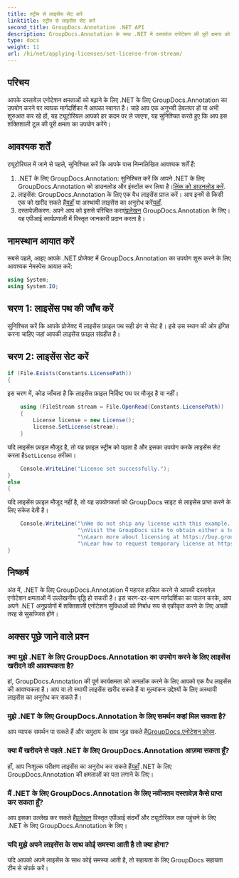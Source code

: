 ```yaml
---
title: स्ट्रीम से लाइसेंस सेट करें
linktitle: स्ट्रीम से लाइसेंस सेट करें
second_title: GroupDocs.Annotation .NET API
description: GroupDocs.Annotation के साथ .NET में दस्तावेज़ एनोटेशन की पूरी क्षमता को अनलॉक करें। निर्बाध एकीकरण के लिए हमारी चरण-दर-चरण मार्गदर्शिका का पालन करें।
type: docs
weight: 11
url: /hi/net/applying-licenses/set-license-from-stream/
---
```

## परिचय
आपके दस्तावेज़ एनोटेशन क्षमताओं को बढ़ाने के लिए .NET के लिए GroupDocs.Annotation का उपयोग करने पर व्यापक मार्गदर्शिका में आपका स्वागत है। चाहे आप एक अनुभवी डेवलपर हों या अभी शुरुआत कर रहे हों, यह ट्यूटोरियल आपको हर कदम पर ले जाएगा, यह सुनिश्चित करते हुए कि आप इस शक्तिशाली टूल की पूरी क्षमता का उपयोग करेंगे।
## आवश्यक शर्तें
ट्यूटोरियल में जाने से पहले, सुनिश्चित करें कि आपके पास निम्नलिखित आवश्यक शर्तें हैं:
1.  .NET के लिए GroupDocs.Annotation: सुनिश्चित करें कि आपने .NET के लिए GroupDocs.Annotation को डाउनलोड और इंस्टॉल कर लिया है।[लिंक को डाउनलोड करें](https://releases.groupdocs.com/annotation/net/).
2.  लाइसेंस: GroupDocs.Annotation के लिए एक वैध लाइसेंस प्राप्त करें। आप इनमें से किसी एक को खरीद सकते हैं[यहाँ](https://purchase.groupdocs.com/buy) या अस्थायी लाइसेंस का अनुरोध करें[यहाँ](https://purchase.groupdocs.com/temporary-license/).
3.  दस्तावेज़ीकरण: अपने आप को इससे परिचित कराएं[प्रलेखन](https://reference.groupdocs.com/annotation/net/) GroupDocs.Annotation के लिए। यह एपीआई कार्यप्रणाली में विस्तृत जानकारी प्रदान करता है।

## नामस्थान आयात करें
सबसे पहले, आइए आपके .NET प्रोजेक्ट में GroupDocs.Annotation का उपयोग शुरू करने के लिए आवश्यक नेमस्पेस आयात करें:
```csharp
using System;
using System.IO;
```

## चरण 1: लाइसेंस पथ की जाँच करें
सुनिश्चित करें कि आपके प्रोजेक्ट में लाइसेंस फ़ाइल पथ सही ढंग से सेट है। इसे उस स्थान की ओर इंगित करना चाहिए जहां आपकी लाइसेंस फ़ाइल संग्रहीत है।
## चरण 2: लाइसेंस सेट करें
```csharp
if (File.Exists(Constants.LicensePath))
{
```
इस चरण में, कोड जाँचता है कि लाइसेंस फ़ाइल निर्दिष्ट पथ पर मौजूद है या नहीं।
```csharp
    using (FileStream stream = File.OpenRead(Constants.LicensePath))
    {
        License license = new License();
        license.SetLicense(stream);
    }
```
 यदि लाइसेंस फ़ाइल मौजूद है, तो यह फ़ाइल स्ट्रीम को पढ़ता है और इसका उपयोग करके लाइसेंस सेट करता है`SetLicense` तरीका।
```csharp
    Console.WriteLine("License set successfully.");
}
else
{
```
यदि लाइसेंस फ़ाइल मौजूद नहीं है, तो यह उपयोगकर्ता को GroupDocs साइट से लाइसेंस प्राप्त करने के लिए संकेत देती है।
```csharp
    Console.WriteLine("\nWe do not ship any license with this example. " +
                      "\nVisit the GroupDocs site to obtain either a temporary or permanent license. " +
                      "\nLearn more about licensing at https://buy.groupdocs.com/faqs/licensing. "+
                      "\nLear how to request temporary license at https://buy.groupdocs.com/temporary-license");
}
```

## निष्कर्ष
अंत में, .NET के लिए GroupDocs.Annotation में महारत हासिल करने से आपकी दस्तावेज़ एनोटेशन क्षमताओं में उल्लेखनीय वृद्धि हो सकती है। इस चरण-दर-चरण मार्गदर्शिका का पालन करके, आप अपने .NET अनुप्रयोगों में शक्तिशाली एनोटेशन सुविधाओं को निर्बाध रूप से एकीकृत करने के लिए अच्छी तरह से सुसज्जित होंगे।
## अक्सर पूछे जाने वाले प्रश्न
### क्या मुझे .NET के लिए GroupDocs.Annotation का उपयोग करने के लिए लाइसेंस खरीदने की आवश्यकता है?
हां, GroupDocs.Annotation की पूर्ण कार्यक्षमता को अनलॉक करने के लिए आपको एक वैध लाइसेंस की आवश्यकता है। आप या तो स्थायी लाइसेंस खरीद सकते हैं या मूल्यांकन उद्देश्यों के लिए अस्थायी लाइसेंस का अनुरोध कर सकते हैं।
### मुझे .NET के लिए GroupDocs.Annotation के लिए समर्थन कहां मिल सकता है?
 आप व्यापक समर्थन पा सकते हैं और समुदाय के साथ जुड़ सकते हैं[GroupDocs.एनोटेशन फ़ोरम](https://forum.groupdocs.com/c/annotation/10).
### क्या मैं खरीदने से पहले .NET के लिए GroupDocs.Annotation आज़मा सकता हूँ?
 हाँ, आप निःशुल्क परीक्षण लाइसेंस का अनुरोध कर सकते हैं[यहाँ](https://releases.groupdocs.com/) .NET के लिए GroupDocs.Annotation की क्षमताओं का पता लगाने के लिए।
### मैं .NET के लिए GroupDocs.Annotation के लिए नवीनतम दस्तावेज़ कैसे प्राप्त कर सकता हूँ?
 आप इसका उल्लेख कर सकते हैं[प्रलेखन](https://reference.groupdocs.com/annotation/net/) विस्तृत एपीआई संदर्भों और ट्यूटोरियल तक पहुंचने के लिए .NET के लिए GroupDocs.Annotation के लिए।
### यदि मुझे अपने लाइसेंस के साथ कोई समस्या आती है तो क्या होगा?
यदि आपको अपने लाइसेंस के साथ कोई समस्या आती है, तो सहायता के लिए GroupDocs सहायता टीम से संपर्क करें।